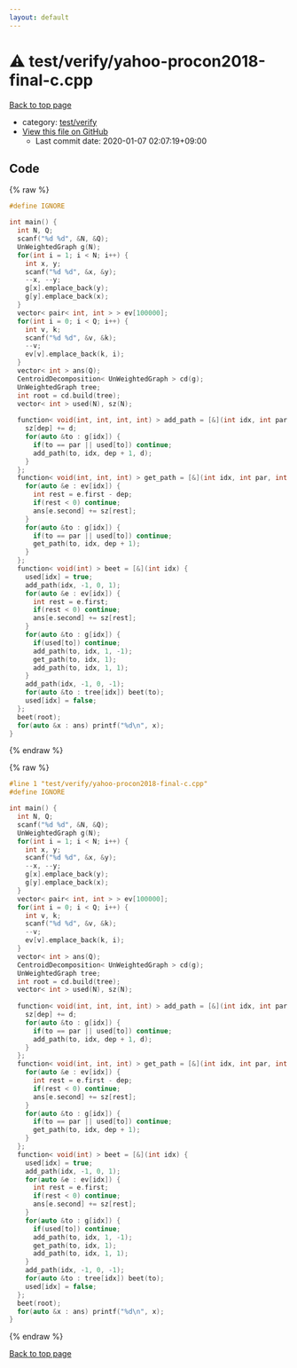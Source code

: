 ```yaml
---
layout: default
---
```


<!-- mathjax config similar to math.stackexchange -->
<script type="text/javascript" async
  src="https://cdnjs.cloudflare.com/ajax/libs/mathjax/2.7.5/MathJax.js?config=TeX-MML-AM_CHTML">
</script>
<script type="text/x-mathjax-config">
  MathJax.Hub.Config({
    TeX: { equationNumbers: { autoNumber: "AMS" }},
    tex2jax: {
      inlineMath: [ ['$','$'] ],
      processEscapes: true
    },
    "HTML-CSS": { matchFontHeight: false },
    displayAlign: "left",
    displayIndent: "2em"
  });
</script>

<script type="text/javascript" src="https://cdnjs.cloudflare.com/ajax/libs/jquery/3.4.1/jquery.min.js"></script>
<script src="https://cdn.jsdelivr.net/npm/jquery-balloon-js@1.1.2/jquery.balloon.min.js" integrity="sha256-ZEYs9VrgAeNuPvs15E39OsyOJaIkXEEt10fzxJ20+2I=" crossorigin="anonymous"></script>
<script type="text/javascript" src="../../../assets/js/copy-button.js"></script>
<link rel="stylesheet" href="../../../assets/css/copy-button.css" />


# :warning: test/verify/yahoo-procon2018-final-c.cpp

<a href="../../../index.html">Back to top page</a>

* category: <a href="../../../index.html#5a4423c79a88aeb6104a40a645f9430c">test/verify</a>
* <a href="{{ site.github.repository_url }}/blob/master/test/verify/yahoo-procon2018-final-c.cpp">View this file on GitHub</a>
    - Last commit date: 2020-01-07 02:07:19+09:00




## Code

<a id="unbundled"></a>
{% raw %}
```cpp
#define IGNORE

int main() {
  int N, Q;
  scanf("%d %d", &N, &Q);
  UnWeightedGraph g(N);
  for(int i = 1; i < N; i++) {
    int x, y;
    scanf("%d %d", &x, &y);
    --x, --y;
    g[x].emplace_back(y);
    g[y].emplace_back(x);
  }
  vector< pair< int, int > > ev[100000];
  for(int i = 0; i < Q; i++) {
    int v, k;
    scanf("%d %d", &v, &k);
    --v;
    ev[v].emplace_back(k, i);
  }
  vector< int > ans(Q);
  CentroidDecomposition< UnWeightedGraph > cd(g);
  UnWeightedGraph tree;
  int root = cd.build(tree);
  vector< int > used(N), sz(N);
 
  function< void(int, int, int, int) > add_path = [&](int idx, int par, int dep, int d) {
    sz[dep] += d;
    for(auto &to : g[idx]) {
      if(to == par || used[to]) continue;
      add_path(to, idx, dep + 1, d);
    }
  };
  function< void(int, int, int) > get_path = [&](int idx, int par, int dep) {
    for(auto &e : ev[idx]) {
      int rest = e.first - dep;
      if(rest < 0) continue;
      ans[e.second] += sz[rest];
    }
    for(auto &to : g[idx]) {
      if(to == par || used[to]) continue;
      get_path(to, idx, dep + 1);
    }
  };
  function< void(int) > beet = [&](int idx) {
    used[idx] = true;
    add_path(idx, -1, 0, 1);
    for(auto &e : ev[idx]) {
      int rest = e.first;
      if(rest < 0) continue;
      ans[e.second] += sz[rest];
    }
    for(auto &to : g[idx]) {
      if(used[to]) continue;
      add_path(to, idx, 1, -1);
      get_path(to, idx, 1);
      add_path(to, idx, 1, 1);
    }
    add_path(idx, -1, 0, -1);
    for(auto &to : tree[idx]) beet(to);
    used[idx] = false;
  };
  beet(root);
  for(auto &x : ans) printf("%d\n", x);
}

```
{% endraw %}

<a id="bundled"></a>
{% raw %}
```cpp
#line 1 "test/verify/yahoo-procon2018-final-c.cpp"
#define IGNORE

int main() {
  int N, Q;
  scanf("%d %d", &N, &Q);
  UnWeightedGraph g(N);
  for(int i = 1; i < N; i++) {
    int x, y;
    scanf("%d %d", &x, &y);
    --x, --y;
    g[x].emplace_back(y);
    g[y].emplace_back(x);
  }
  vector< pair< int, int > > ev[100000];
  for(int i = 0; i < Q; i++) {
    int v, k;
    scanf("%d %d", &v, &k);
    --v;
    ev[v].emplace_back(k, i);
  }
  vector< int > ans(Q);
  CentroidDecomposition< UnWeightedGraph > cd(g);
  UnWeightedGraph tree;
  int root = cd.build(tree);
  vector< int > used(N), sz(N);
 
  function< void(int, int, int, int) > add_path = [&](int idx, int par, int dep, int d) {
    sz[dep] += d;
    for(auto &to : g[idx]) {
      if(to == par || used[to]) continue;
      add_path(to, idx, dep + 1, d);
    }
  };
  function< void(int, int, int) > get_path = [&](int idx, int par, int dep) {
    for(auto &e : ev[idx]) {
      int rest = e.first - dep;
      if(rest < 0) continue;
      ans[e.second] += sz[rest];
    }
    for(auto &to : g[idx]) {
      if(to == par || used[to]) continue;
      get_path(to, idx, dep + 1);
    }
  };
  function< void(int) > beet = [&](int idx) {
    used[idx] = true;
    add_path(idx, -1, 0, 1);
    for(auto &e : ev[idx]) {
      int rest = e.first;
      if(rest < 0) continue;
      ans[e.second] += sz[rest];
    }
    for(auto &to : g[idx]) {
      if(used[to]) continue;
      add_path(to, idx, 1, -1);
      get_path(to, idx, 1);
      add_path(to, idx, 1, 1);
    }
    add_path(idx, -1, 0, -1);
    for(auto &to : tree[idx]) beet(to);
    used[idx] = false;
  };
  beet(root);
  for(auto &x : ans) printf("%d\n", x);
}

```
{% endraw %}

<a href="../../../index.html">Back to top page</a>

